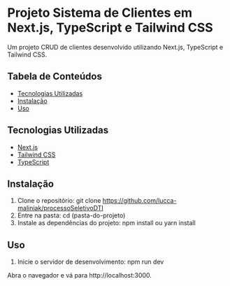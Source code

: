 # Projeto Sistema de Clientes em Next.js, TypeScript e Tailwind CSS

Um projeto CRUD de clientes desenvolvido utilizando Next.js, TypeScript e Tailwind CSS.

## Tabela de Conteúdos

- [Tecnologias Utilizadas](#tecnologias-utilizadas)
- [Instalação](#instalação)
- [Uso](#uso)

## Tecnologias Utilizadas

- [Next.js](https://nextjs.org/)
- [Tailwind CSS](https://tailwindcss.com/)
- [TypeScript](https://www.typescriptlang.org/)

## Instalação

1. Clone o repositório:
git clone https://github.com/lucca-maliniak/processoSeletivoDTI
2. Entre na pasta: cd (pasta-do-projeto)
3. Instale as dependências do projeto: npm install ou yarn install

## Uso

1. Inicie o servidor de desenvolvimento:
npm run dev

Abra o navegador e vá para http://localhost:3000.
